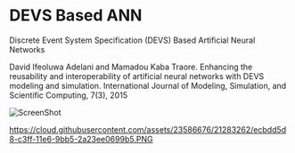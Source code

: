 # DEVS Based ANN
Discrete Event System Specification (DEVS) Based Artificial Neural Networks 

David Ifeoluwa Adelani and Mamadou Kaba Traore.  Enhancing the reusability and interoperability of artificial neural networks with DEVS modeling and simulation. International Journal of Modeling, Simulation, and Scientific Computing, 7(3), 2015

![ScreenShot](https://raw.github.com/{dadelani}/{DEVSBasedANN}/{master}/{devsBasedANN.PNG})

https://cloud.githubusercontent.com/assets/23586676/21283262/ecbdd5d8-c3ff-11e6-9bb5-2a23ee0699b5.PNG
